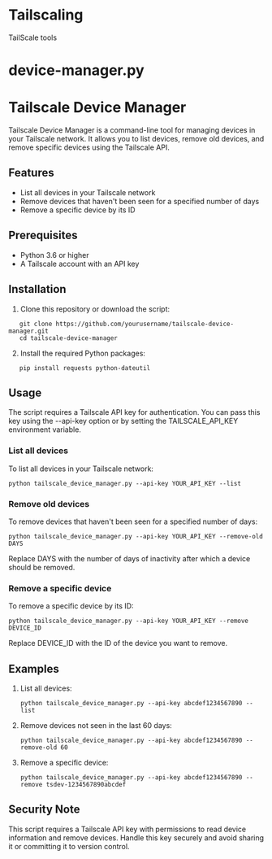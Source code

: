 # Tailscaling
TailScale tools

# device-manager.py
# Tailscale Device Manager

Tailscale Device Manager is a command-line tool for managing devices in your Tailscale network. It allows you to list devices, remove old devices, and remove specific devices using the Tailscale API.

## Features

- List all devices in your Tailscale network
- Remove devices that haven't been seen for a specified number of days
- Remove a specific device by its ID

## Prerequisites

- Python 3.6 or higher
- A Tailscale account with an API key

## Installation

1. Clone this repository or download the script:
```
   git clone https://github.com/yourusername/tailscale-device-manager.git
   cd tailscale-device-manager
```
2. Install the required Python packages:
```
   pip install requests python-dateutil
```
## Usage

The script requires a Tailscale API key for authentication. You can pass this key using the --api-key option or by setting the TAILSCALE_API_KEY environment variable.

### List all devices

To list all devices in your Tailscale network:
```
python tailscale_device_manager.py --api-key YOUR_API_KEY --list
```
### Remove old devices

To remove devices that haven't been seen for a specified number of days:
```
python tailscale_device_manager.py --api-key YOUR_API_KEY --remove-old DAYS
```
Replace DAYS with the number of days of inactivity after which a device should be removed.

### Remove a specific device

To remove a specific device by its ID:
```
python tailscale_device_manager.py --api-key YOUR_API_KEY --remove DEVICE_ID
```
Replace DEVICE_ID with the ID of the device you want to remove.

## Examples

1. List all devices:
   ```
   python tailscale_device_manager.py --api-key abcdef1234567890 --list
   ```
3. Remove devices not seen in the last 60 days:
   ```
   python tailscale_device_manager.py --api-key abcdef1234567890 --remove-old 60
   ```
5. Remove a specific device:
   ```
   python tailscale_device_manager.py --api-key abcdef1234567890 --remove tsdev-1234567890abcdef
   ```
## Security Note

This script requires a Tailscale API key with permissions to read device information and remove devices. Handle this key securely and avoid sharing it or committing it to version control.
